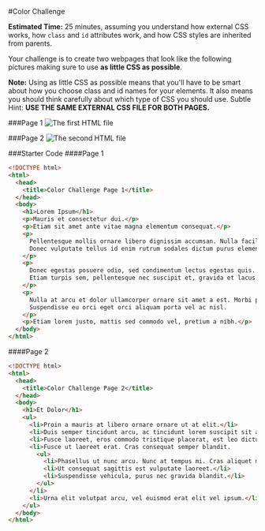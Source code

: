 #Color Challenge

**Estimated Time:** 25 minutes, assuming you understand how external CSS works, how `class` and `id` attributes work, and how CSS styles are inherited from parents.

Your challenge is to create two webpages that look like the following pictures making sure to use **as little CSS as possible**.

**Note:** Using as little CSS as possible means that you'll have to be smart about how you choose class and id names for your elements. It also means you should think carefully about which type of CSS you should use. Subtle Hint: **USE THE SAME EXTERNAL CSS FILE FOR BOTH PAGES.**

###Page 1
![The first HTML file](http://christensenacademy.org/modules/css-basics/challenges/color-challenge-page-1.png)

###Page 2
![The second HTML file](http://christensenacademy.org/modules/css-basics/challenges/color-challenge-page-2.png)

###Starter Code
####Page 1
```html
<!DOCTYPE html>
<html>
  <head>
    <title>Color Challenge Page 1</title>
  </head>
  <body>
    <h1>Lorem Ipsum</h1>
    <p>Mauris et consectetur dui.</p>
    <p>Etiam sit amet ante vitae magna elementum consequat.</p>
    <p>
      Pellentesque mollis ornare libero dignissim accumsan. Nulla facilisi.
      Donec vulputate tellus id enim rutrum sodales dictum purus elementum.
    </p>
    <p>
      Donec egestas posuere odio, sed condimentum lectus egestas quis.
      Etiam turpis sem, pellentesque nec suscipit et, gravida et lacus.
    </p>
    <p>
      Nulla at arcu et dolor ullamcorper ornare sit amet a est. Morbi porta porta condimentum.
      Suspendisse eu orci eget orci aliquam porta vel ac nisl.
    </p>
    <p>Etiam lorem justo, mattis sed commodo vel, pretium a nibh.</p>
  </body>
</html>
```
####Page 2
```html
<!DOCTYPE html>
<html>
  <head>
    <title>Color Challenge Page 2</title>
  </head>
  <body>
    <h1>Et Dolor</h1>
    <ul>
      <li>Proin a mauris at libero ornare ornare ut at elit.</li>
      <li>Duis semper tincidunt arcu, ac tincidunt lorem suscipit sit amet.</li>
      <li>Fusce laoreet, eros commodo tristique placerat, est leo dictum massa, ut rhoncus orci quam eu nunc.</li>
      <li>Fusce ut laoreet erat. Cras consequat semper blandit.
        <ul>
          <li>Phasellus ut nunc arcu. Nunc at tempus mi. Cras aliquet malesuada molestie.</li>
          <li>Ut consequat sagittis est vulputate laoreet.</li>
          <li>Suspendisse vehicula, purus nec gravida blandit.</li>
        </ul>
      </li>
      <li>Urna elit volutpat arcu, vel euismod erat elit vel ipsum.</li>
    </ul> 
  </body>
</html>
```
